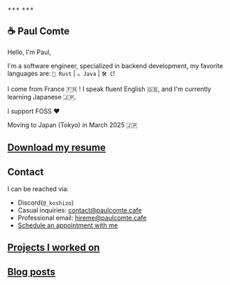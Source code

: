 +++
+++

## ☕️ Paul Comte

Hello, I'm Paul,

I'm a software engineer, specialized in backend development, my favorite languages are: `🦀 Rust` | `☕ Java` | `🛠️ C`!

I come from France 🇫🇷 ! I speak fluent English 🇬🇧, and I'm currently learning Japanese 🇯🇵.

I support FOSS ❤️ 

Moving to Japan (Tokyo) in March 2025 🇯🇵

## [Download my resume](https://github.com/paulcomte/resume/releases/latest/download/Paul%20Comte%20Resume.pdf)

## Contact

I can be reached via:

 - Discord(`@_koshizo`)
 - Casual inquiries: [contact@paulcomte.cafe](mailto:contact@paulcomte.cafe)
 - Professional email: [hireme@paulcomte.cafe](mailto:hireme@paulcomte.cafe)
 - [Schedule an appointment with me](https://calendar.paulcomte.cafe/pc/job-interview)


## [Projects I worked on](./projects)

## [Blog posts](./blog)
